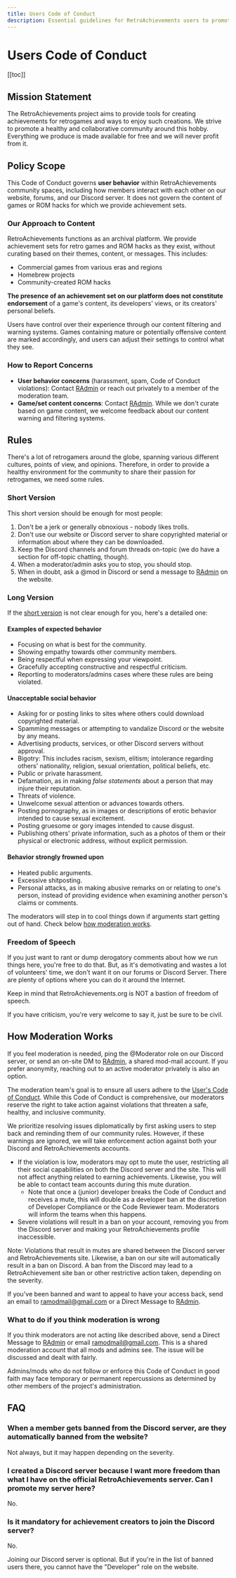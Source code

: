 ```yaml
---
title: Users Code of Conduct
description: Essential guidelines for RetroAchievements users to promote a healthy and collaborative community. Includes rules for behavior, moderation process, and FAQs.
---
```


# Users Code of Conduct

[[toc]]

## Mission Statement

The RetroAchievements project aims to provide tools for creating achievements for retrogames and ways to enjoy such creations. We strive to promote a healthy and collaborative community around this hobby. Everything we produce is made available for free and we will never profit from it.

## Policy Scope

This Code of Conduct governs **user behavior** within RetroAchievements community spaces, including how members interact with each other on our website, forums, and our Discord server. It does not govern the content of games or ROM hacks for which we provide achievement sets.

### Our Approach to Content

RetroAchievements functions as an archival platform. We provide achievement sets for retro games and ROM hacks as they exist, without curating based on their themes, content, or messages. This includes:

- Commercial games from various eras and regions
- Homebrew projects
- Community-created ROM hacks

**The presence of an achievement set on our platform does not constitute endorsement** of a game's content, its developers' views, or its creators' personal beliefs.

Users have control over their experience through our content filtering and warning systems. Games containing mature or potentially offensive content are marked accordingly, and users can adjust their settings to control what they see.

### How to Report Concerns

- **User behavior concerns** (harassment, spam, Code of Conduct violations): Contact [RAdmin](https://retroachievements.org/messages/create?to=RAdmin) or reach out privately to a member of the moderation team.
- **Game/set content concerns**: Contact [RAdmin](https://retroachievements.org/messages/create?to=RAdmin). While we don't curate based on game content, we welcome feedback about our content warning and filtering systems.

## Rules

There's a lot of retrogamers around the globe, spanning various different cultures, points of view, and opinions. Therefore, in order to provide a healthy environment for the community to share their passion for retrogames, we need some rules.

### Short Version

This short version should be enough for most people:

1. Don't be a jerk or generally obnoxious - nobody likes trolls.
2. Don't use our website or Discord server to share copyrighted material or information about where they can be downloaded.
3. Keep the Discord channels and forum threads on-topic (we do have a section for off-topic chatting, though).
4. When a moderator/admin asks you to stop, you should stop.
5. When in doubt, ask a @mod in Discord or send a message to [RAdmin](http://retroachievements.org/createmessage.php?t=RAdmin) on the website.

### Long Version

If the [short version](#short-version) is not clear enough for you, here's a detailed one:

#### Examples of expected behavior

- Focusing on what is best for the community.
- Showing empathy towards other community members.
- Being respectful when expressing your viewpoint.
- Gracefully accepting constructive and respectful criticism.
- Reporting to moderators/admins cases where these rules are being violated.

#### Unacceptable social behavior

- Asking for or posting links to sites where others could download copyrighted material.
- Spamming messages or attempting to vandalize Discord or the website by any means.
- Advertising products, services, or other Discord servers without approval.
- Bigotry: This includes racism, sexism, elitism; intolerance regarding others' nationality, religion, sexual orientation, political beliefs, etc.
- Public or private harassment.
- Defamation, as in making _false statements_ about a person that may injure their reputation.
- Threats of violence.
- Unwelcome sexual attention or advances towards others.
- Posting pornography, as in images or descriptions of erotic behavior intended to cause sexual excitement.
- Posting gruesome or gory images intended to cause disgust.
- Publishing others' private information, such as a photos of them or their physical or electronic address, without explicit permission.

#### Behavior strongly frowned upon

- Heated public arguments.
- Excessive shitposting.
- Personal attacks, as in making abusive remarks on or relating to one's person, instead of providing evidence when examining another person's claims or comments.

The moderators will step in to cool things down if arguments start getting out of hand. Check below [how moderation works](#how-moderation-works).

### Freedom of Speech

If you just want to rant or dump derogatory comments about how we run things here, you're free to do that. But, as it's demotivating and wastes a lot of volunteers' time, we don't want it on our forums or Discord Server. There are plenty of options where you can do it around the Internet.

Keep in mind that RetroAchievements.org is NOT a bastion of freedom of speech.

If you have criticism, you're very welcome to say it, just be sure to be civil.

## How Moderation Works

If you feel moderation is needed, ping the @Moderator role on our Discord server, or send an on-site DM to [RAdmin](https://retroachievements.org/messages/create?to=RAdmin), a shared mod-mail account. If you prefer anonymity, reaching out to an active moderator privately is also an option.

The moderation team's goal is to ensure all users adhere to the [User's Code of Conduct](/guidelines/users/code-of-conduct). While this Code of Conduct is comprehensive, our moderators reserve the right to take action against violations that threaten a safe, healthy, and inclusive community.

We prioritize resolving issues diplomatically by first asking users to step back and reminding them of our community rules. However, if these warnings are ignored, we will take enforcement action against both your Discord and RetroAchievements accounts.

- If the violation is low, moderators may opt to mute the user, restricting all their social capabilities on both the Discord server and the site. This will not affect anything related to earning achievements. Likewise, you will be able to contact team accounts during this mute duration.
   - Note that once a (junior) developer breaks the Code of Conduct and receives a mute, this will double as a developer ban at the discretion of Developer Compliance or the Code Reviewer team. Moderators will inform the teams when this happens.
- Severe violations will result in a ban on your account, removing you from the Discord server and making your RetroAchievements profile inaccessible.

Note: Violations that result in mutes are shared between the Discord server and RetroAchievements site. Likewise, a ban on our site will automatically result in a ban on Discord. A ban from the Discord may lead to a RetroAchievement site ban or other restrictive action taken, depending on the severity. 

If you've been banned and want to appeal to have your access back, send an email to <ramodmail@gmail.com> or a Direct Message to [RAdmin](http://retroachievements.org/createmessage.php?t=RAdmin).

### What to do if you think moderation is wrong

If you think moderators are not acting like described above, send a Direct Message to [RAdmin](http://retroachievements.org/createmessage.php?t=RAdmin) or email <ramodmail@gmail.com>. This is a shared moderation account that all mods and admins see. The issue will be discussed and dealt with fairly.

Admins/mods who do not follow or enforce this Code of Conduct in good faith may face temporary or permanent repercussions as determined by other members of the project's administration.

## FAQ

### When a member gets banned from the Discord server, are they automatically banned from the website?

Not always, but it may happen depending on the severity. 

### I created a Discord server because I want more freedom than what I have on the official RetroAchievements server. Can I promote my server here?

No.

### Is it mandatory for achievement creators to join the Discord server?

No.

Joining our Discord server is optional. But if you're in the list of banned users there, you cannot have the "Developer" role on the website.

